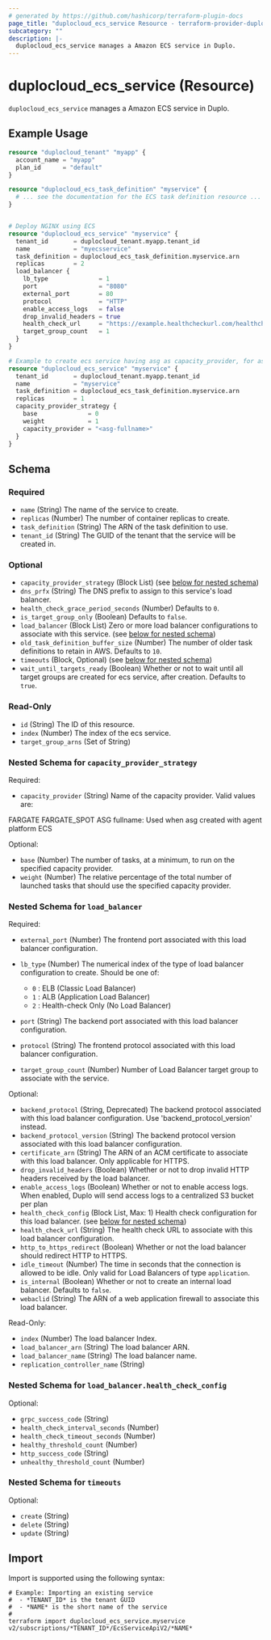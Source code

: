 ```yaml
---
# generated by https://github.com/hashicorp/terraform-plugin-docs
page_title: "duplocloud_ecs_service Resource - terraform-provider-duplocloud"
subcategory: ""
description: |-
  duplocloud_ecs_service manages a Amazon ECS service in Duplo.
---
```


# duplocloud_ecs_service (Resource)

`duplocloud_ecs_service` manages a Amazon ECS service in Duplo.

## Example Usage

```terraform
resource "duplocloud_tenant" "myapp" {
  account_name = "myapp"
  plan_id      = "default"
}

resource "duplocloud_ecs_task_definition" "myservice" {
  # ... see the documentation for the ECS task definition resource ...
}


# Deploy NGINX using ECS
resource "duplocloud_ecs_service" "myservice" {
  tenant_id       = duplocloud_tenant.myapp.tenant_id
  name            = "myecsservice"
  task_definition = duplocloud_ecs_task_definition.myservice.arn
  replicas        = 2
  load_balancer {
    lb_type              = 1
    port                 = "8080"
    external_port        = 80
    protocol             = "HTTP"
    enable_access_logs   = false
    drop_invalid_headers = true
    health_check_url     = "https://example.healthcheckurl.com/healthcheck"
    target_group_count   = 1
  }
}

# Example to create ecs service having asg as capacity_provider, for asg created with agent platform ecs
resource "duplocloud_ecs_service" "myservice" {
  tenant_id       = duplocloud_tenant.myapp.tenant_id
  name            = "myservice"
  task_definition = duplocloud_ecs_task_definition.myservice.arn
  replicas        = 1
  capacity_provider_strategy {
    base              = 0
    weight            = 1
    capacity_provider = "<asg-fullname>"
  }
}
```

<!-- schema generated by tfplugindocs -->
## Schema

### Required

- `name` (String) The name of the service to create.
- `replicas` (Number) The number of container replicas to create.
- `task_definition` (String) The ARN of the task definition to use.
- `tenant_id` (String) The GUID of the tenant that the service will be created in.

### Optional

- `capacity_provider_strategy` (Block List) (see [below for nested schema](#nestedblock--capacity_provider_strategy))
- `dns_prfx` (String) The DNS prefix to assign to this service's load balancer.
- `health_check_grace_period_seconds` (Number) Defaults to `0`.
- `is_target_group_only` (Boolean) Defaults to `false`.
- `load_balancer` (Block List) Zero or more load balancer configurations to associate with this service. (see [below for nested schema](#nestedblock--load_balancer))
- `old_task_definition_buffer_size` (Number) The number of older task definitions to retain in AWS. Defaults to `10`.
- `timeouts` (Block, Optional) (see [below for nested schema](#nestedblock--timeouts))
- `wait_until_targets_ready` (Boolean) Whether or not to wait until all target groups are created for ecs service, after creation. Defaults to `true`.

### Read-Only

- `id` (String) The ID of this resource.
- `index` (Number) The index of the ecs service.
- `target_group_arns` (Set of String)

<a id="nestedblock--capacity_provider_strategy"></a>
### Nested Schema for `capacity_provider_strategy`

Required:

- `capacity_provider` (String) Name of the capacity provider.
Valid values are:

FARGATE
FARGATE_SPOT
ASG fullname: Used when asg created with agent platform ECS

Optional:

- `base` (Number) The number of tasks, at a minimum, to run on the specified capacity provider.
- `weight` (Number) The relative percentage of the total number of launched tasks that should use the specified capacity provider.


<a id="nestedblock--load_balancer"></a>
### Nested Schema for `load_balancer`

Required:

- `external_port` (Number) The frontend port associated with this load balancer configuration.
- `lb_type` (Number) The numerical index of the type of load balancer configuration to create.
Should be one of:

   - `0` : ELB (Classic Load Balancer)
   - `1` : ALB (Application Load Balancer)
   - `2` : Health-check Only (No Load Balancer)
- `port` (String) The backend port associated with this load balancer configuration.
- `protocol` (String) The frontend protocol associated with this load balancer configuration.
- `target_group_count` (Number) Number of Load Balancer target group to associate with the service.

Optional:

- `backend_protocol` (String, Deprecated) The backend protocol associated with this load balancer configuration. Use 'backend_protocol_version' instead.
- `backend_protocol_version` (String) The backend protocol version associated with this load balancer configuration.
- `certificate_arn` (String) The ARN of an ACM certificate to associate with this load balancer.  Only applicable for HTTPS.
- `drop_invalid_headers` (Boolean) Whether or not to drop invalid HTTP headers received by the load balancer.
- `enable_access_logs` (Boolean) Whether or not to enable access logs.  When enabled, Duplo will send access logs to a centralized S3 bucket per plan
- `health_check_config` (Block List, Max: 1) Health check configuration for this load balancer. (see [below for nested schema](#nestedblock--load_balancer--health_check_config))
- `health_check_url` (String) The health check URL to associate with this load balancer configuration.
- `http_to_https_redirect` (Boolean) Whether or not the load balancer should redirect HTTP to HTTPS.
- `idle_timeout` (Number) The time in seconds that the connection is allowed to be idle. Only valid for Load Balancers of type `application`.
- `is_internal` (Boolean) Whether or not to create an internal load balancer. Defaults to `false`.
- `webaclid` (String) The ARN of a web application firewall to associate this load balancer.

Read-Only:

- `index` (Number) The load balancer Index.
- `load_balancer_arn` (String) The load balancer ARN.
- `load_balancer_name` (String) The load balancer name.
- `replication_controller_name` (String)

<a id="nestedblock--load_balancer--health_check_config"></a>
### Nested Schema for `load_balancer.health_check_config`

Optional:

- `grpc_success_code` (String)
- `health_check_interval_seconds` (Number)
- `health_check_timeout_seconds` (Number)
- `healthy_threshold_count` (Number)
- `http_success_code` (String)
- `unhealthy_threshold_count` (Number)



<a id="nestedblock--timeouts"></a>
### Nested Schema for `timeouts`

Optional:

- `create` (String)
- `delete` (String)
- `update` (String)

## Import

Import is supported using the following syntax:

```shell
# Example: Importing an existing service
#  - *TENANT_ID* is the tenant GUID
#  - *NAME* is the short name of the service
#
terraform import duplocloud_ecs_service.myservice v2/subscriptions/*TENANT_ID*/EcsServiceApiV2/*NAME*
```
